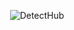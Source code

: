 <p align="center">
  <img src="[https://github.com/waldyr/Sublime-Installer/blob/master/sublime_text.png?raw=true](https://i.imgur.com/8DvMAK4.png)" alt="DetectHub"/>
</p>
